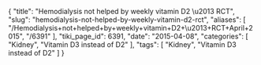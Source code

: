 {
    "title": "Hemodialysis not helped by weekly vitamin D2 \u2013 RCT",
    "slug": "hemodialysis-not-helped-by-weekly-vitamin-d2-rct",
    "aliases": [
        "/Hemodialysis+not+helped+by+weekly+vitamin+D2+\u2013+RCT+April+2015",
        "/6391"
    ],
    "tiki_page_id": 6391,
    "date": "2015-04-08",
    "categories": [
        "Kidney",
        "Vitamin D3 instead of D2"
    ],
    "tags": [
        "Kidney",
        "Vitamin D3 instead of D2"
    ]
}